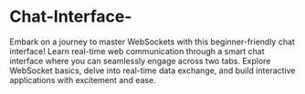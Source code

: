 # Chat-Interface-
Embark on a journey to master WebSockets with this beginner-friendly chat interface! Learn real-time web communication through a smart chat interface where you can seamlessly engage across two tabs. Explore WebSocket basics, delve into real-time data exchange, and build interactive applications with excitement and ease.
